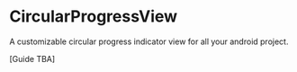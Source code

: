 # CircularProgressView
A customizable circular progress indicator view for all your android project.

[Guide TBA]
